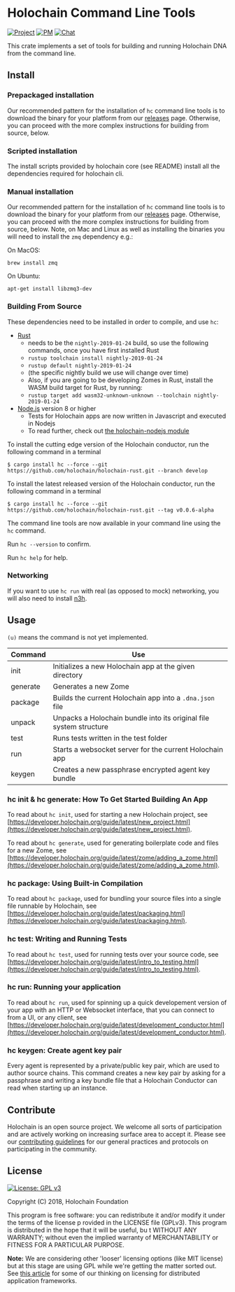 # Holochain Command Line Tools

[![Project](https://img.shields.io/badge/project-holochain-blue.svg?style=flat-square)](http://holochain.org/)
[![PM](https://img.shields.io/badge/pm-waffle-blue.svg?style=flat-square)](https://waffle.io/holochain/org)
[![Chat](https://img.shields.io/badge/chat-chat%2eholochain%2enet-blue.svg?style=flat-square)](https://chat.holochain.org)

This crate implements a set of tools for building and running Holochain DNA from the command line.

## Install

### Prepackaged installation

Our recommended pattern for the installation of `hc` command line tools is to download the binary for your platform from our [releases](https://github.com/holochain/holochain-rust/releases) page. Otherwise, you can proceed with the more complex instructions for building from source, below.

### Scripted installation

The install scripts provided by holochain core (see README) install all the dependencies required for holochain cli.

### Manual installation

Our recommended pattern for the installation of `hc` command line tools is to download the binary for your platform from our [releases](https://github.com/holochain/holochain-rust/releases) page. Otherwise, you can proceed with the more complex instructions for building from source, below.  Note, on Mac and Linux as well as installing the binaries you will need to install the `zmq` dependency e.g.:

On MacOS:

```
brew install zmq
```

On Ubuntu:

```
apt-get install libzmq3-dev
```

### Building From Source

These dependencies need to be installed in order to compile, and use `hc`:

- [Rust](https://www.rust-lang.org/en-US/install.html)
  - needs to be the `nightly-2019-01-24` build, so use the following commands, once you have first installed Rust
  - `rustup toolchain install nightly-2019-01-24`
  - `rustup default nightly-2019-01-24`
  - (the specific nightly build we use will change over time)
  - Also, if you are going to be developing Zomes in Rust, install the WASM build target for Rust, by running:
  - `rustup target add wasm32-unknown-unknown --toolchain nightly-2019-01-24`
- [Node.js](https://nodejs.org) version 8 or higher
  - Tests for Holochain apps are now written in Javascript and executed in Nodejs
  - To read further, check out [the holochain-nodejs module](https://www.npmjs.com/package/@holochain/holochain-nodejs)


To install the cutting edge version of the Holochain conductor, run the following command in a terminal
```shell
$ cargo install hc --force --git https://github.com/holochain/holochain-rust.git --branch develop
```

To install the latest released version of the Holochain conductor, run the following command in a terminal
```shell
$ cargo install hc --force --git https://github.com/holochain/holochain-rust.git --tag v0.0.6-alpha
```

The command line tools are now available in your command line using the `hc` command.

Run `hc --version` to confirm.

Run `hc help` for help.

### Networking

If you want to use `hc run` with real (as opposed to mock) networking, you will also need to install [n3h](https://github.com/holochain/n3h).

## Usage

`(u)` means the command is not yet implemented.

| Command   | Use                                                                 |
|-----------|---------------------------------------------------------------------|
| init      | Initializes a new Holochain app at the given directory              |
| generate  | Generates a new Zome                                                |
| package   | Builds the current Holochain app into a `.dna.json` file            |
| unpack    | Unpacks a Holochain bundle into its original file system structure  |
| test      | Runs tests written in the test folder                               |
| run       | Starts a websocket server for the current Holochain app             |
| keygen    | Creates a new passphrase encrypted agent key bundle                 |

### hc init & hc generate: How To Get Started Building An App

To read about `hc init`, used for starting a new Holochain project, see [https://developer.holochain.org/guide/latest/new_project.html](https://developer.holochain.org/guide/latest/new_project.html).

To read about `hc generate`, used for generating boilerplate code and files for a new Zome, see [https://developer.holochain.org/guide/latest/zome/adding_a_zome.html](https://developer.holochain.org/guide/latest/zome/adding_a_zome.html).

### hc package: Using Built-in Compilation

To read about `hc package`, used for bundling your source files into a single file runnable by Holochain, see [https://developer.holochain.org/guide/latest/packaging.html](https://developer.holochain.org/guide/latest/packaging.html).

### hc test: Writing and Running Tests

To read about `hc test`, used for running tests over your source code, see [https://developer.holochain.org/guide/latest/intro_to_testing.html](https://developer.holochain.org/guide/latest/intro_to_testing.html).

### hc run: Running your application

To read about `hc run`, used for spinning up a quick developement version of your app with an HTTP or Websocket interface, that you can connect to from a UI, or any client, see [https://developer.holochain.org/guide/latest/development_conductor.html](https://developer.holochain.org/guide/latest/development_conductor.html).

### hc keygen: Create agent key pair

Every agent is represented by a private/public key pair, which are used to author source chains.
This command creates a new key pair by asking for a passphrase and writing a key bundle file that a Holochain Conductor
can read when starting up an instance.

## Contribute
Holochain is an open source project.  We welcome all sorts of participation and are actively working on increasing surface area to accept it.  Please see our [contributing guidelines](../CONTRIBUTING.md) for our general practices and protocols on participating in the community.

## License
[![License: GPL v3](https://img.shields.io/badge/License-GPL%20v3-blue.svg)](http://www.gnu.org/licenses/gpl-3.0)

Copyright (C) 2018, Holochain Foundation

This program is free software: you can redistribute it and/or modify it under the terms of the license p
rovided in the LICENSE file (GPLv3).  This program is distributed in the hope that it will be useful, bu
t WITHOUT ANY WARRANTY; without even the implied warranty of MERCHANTABILITY or FITNESS FOR A PARTICULAR
 PURPOSE.

**Note:** We are considering other 'looser' licensing options (like MIT license) but at this stage are using GPL while we're getting the matter sorted out.  See [this article](https://medium.com/holochain/licensing-needs-for-truly-p2p-software-a3e0fa42be6c) for some of our thinking on licensing for distributed application frameworks.
